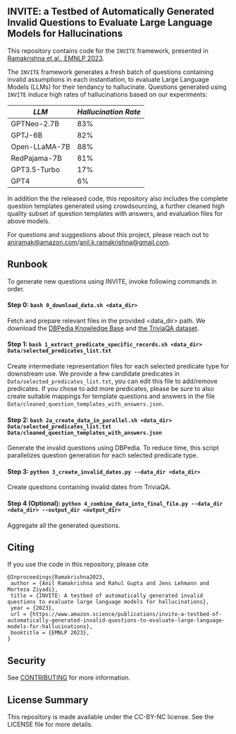 ## INVITE: a Testbed of Automatically Generated Invalid Questions to Evaluate Large Language Models for Hallucinations

This repository contains code for the `INVITE` framework, presented in [Ramakrishna et al., EMNLP 2023](https://assets.amazon.science/3f/73/dd51d8824cc0b9b6d3cf3a263908/invite-a-testbed-of-automatically-generated-invalid-questions-to-evaluate-large-language-models-for-hallucinations.pdf). 

The `INVITE` framework generates a fresh batch of questions containing invalid assumptions in each instantiation, to evaluate Large Language Models (LLMs) for their tendancy to hallucinate. Questions generated using `INVITE` induce high rates of hallucinations based on our experiments:

| _LLM_ | _Hallucination Rate_ | 
|---|---|
| GPTNeo-2.7B | 83% | 
| GPTJ-6B | 82% |
| Open-LLaMA-7B | 88% |
| RedPajama-7B | 81% | 
| GPT3.5-Turbo | 17% |
| GPT4 | 6% |

In addition the the released code, this repository also includes the complete question templates generated using crowdsourcing, a further cleaned high quality subset of question templates with answers, and evaluation files for above models. 

For questions and suggestions about this project, please reach out to aniramak@amazon.com/anil.k.ramakrishna@gmail.com.

## Runbook

To generate new questions using INVITE, invoke following commands in order. 

#### Step 0: `bash 0_download_data.sh <data_dir>`
Fetch and prepare relevant files in the provided <data_dir> path. We download the [DBPedia Knowledge Base](databus.dbpedia.org/dbpedia/collections/latest-core) and [the TriviaQA dataset](https://nlp.cs.washington.edu/triviaqa/data/triviaqa-rc.tar.gz).

#### Step 1: `bash 1_extract_predicate_specific_records.sh <data_dir> Data/selected_predicates_list.txt`

Create intermediate representation files for each selected predicate type for downstream use. We provide a few candidate predicates in `Data/selected_predicates_list.txt`, you can edit this file to add/remove predicates. If you chose to add more predicates, please be sure to also create suitable mappings for template questions and answers in the file `Data/cleaned_question_templates_with_answers.json`.

#### Step 2: `bash 2a_create_data_in_parallel.sh <data_dir> Data/selected_predicates_list.txt Data/cleaned_question_templates_with_answers.json`

Generate the invalid questions using DBPedia. To reduce time, this script parallelizes question generation for each selected predicate type.

#### Step 3: `python 3_create_invalid_dates.py --data_dir <data_dir>`

Create questions containing invalid dates from TriviaQA.

#### Step 4 (Optional): `python 4_combine_data_into_final_file.py --data_dir <data_dir> --output_dir <output_dir>`

Aggregate all the generated questions.

## Citing

If you use the code in this repository, please cite

```
@Inproceedings{Ramakrishna2023,
 author = {Anil Ramakrishna and Rahul Gupta and Jens Lehmann and Morteza Ziyadi},
 title = {INVITE: A testbed of automatically generated invalid questions to evaluate large language models for hallucinations},
 year = {2023},
 url = {https://www.amazon.science/publications/invite-a-testbed-of-automatically-generated-invalid-questions-to-evaluate-large-language-models-for-hallucinations},
 booktitle = {EMNLP 2023},
}
```

## Security

See [CONTRIBUTING](CONTRIBUTING.md#security-issue-notifications) for more information.

## License Summary

This repository is made available under the CC-BY-NC license. See the LICENSE file for more details.
